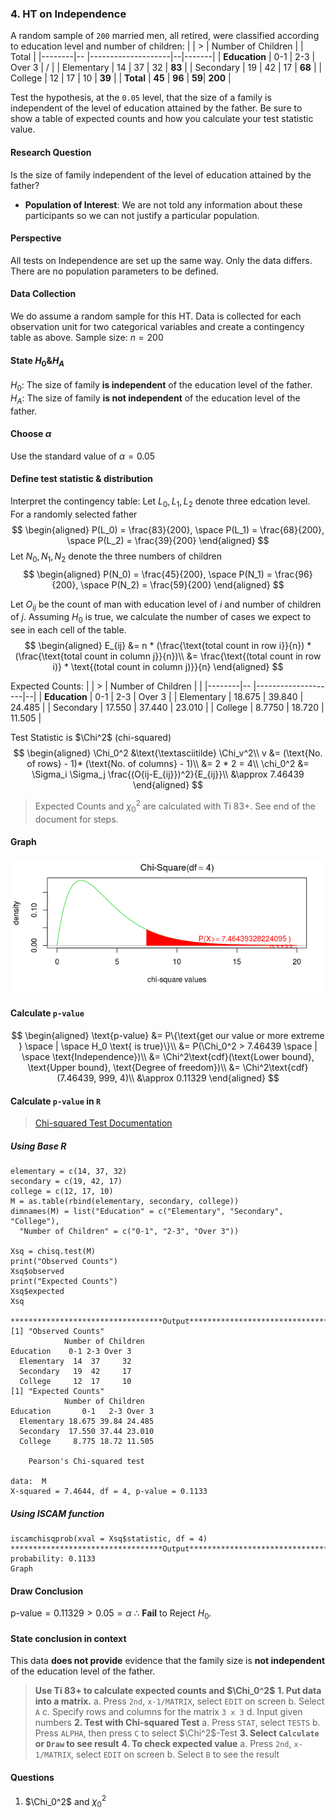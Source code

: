 ### 4. HT on Independence
A random sample of `200` married men, all retired, were classified according to education level and number of children:
|        | > | Number of Children |  | Total |
|--------|-- |--------------------|--|-------|
| **Education** | 0-1 | 2-3 | Over 3 | / |
| Elementary | 14 | 37 | 32 | **83** |
| Secondary | 19 | 42 | 17 | **68** |
| College | 12 | 17 | 10 | **39** |
| **Total** | **45** | **96** | **59**| **200** |

Test the hypothesis, at the `0.05` level, that the size of a family is independent of the level of education attained by the father. Be sure to show a table of expected counts and how you calculate your test statistic value.

#### Research Question
Is the size of family independent of the level of education attained by the father?

+ **Population of Interest**: We are not told any information about these participants so we can not justify a particular population.

#### Perspective
All tests on Independence are set up the same way. Only the data differs. There are no population parameters to be defined.

#### Data Collection
We do assume a random sample for this HT. Data is collected for each observation unit for two categorical variables and create a contingency table as above.
Sample size: $n = 200$

#### State $H_0 \& H_A$
$H_0$: The size of family **is independent** of the education level of the father.
$H_A$: The size of family **is not independent** of the education level of the father.

#### Choose $\alpha$
Use the standard value of $\alpha = 0.05$

#### Define test statistic & distribution
Interpret the contingency table:
Let $L_0, L_1, L_2$ denote three edcation level. For a randomly selected father
$$
\begin{aligned}
P(L_0) = \frac{83}{200}, \space P(L_1) = \frac{68}{200}, \space P(L_2) = \frac{39}{200}
\end{aligned}
$$
Let $N_0, N_1, N_2$ denote the three numbers of children
$$
\begin{aligned}
P(N_0) = \frac{45}{200}, \space P(N_1) = \frac{96}{200}, \space P(N_2) = \frac{59}{200}
\end{aligned}
$$

Let $O_{ij}$ be the count of man with education level of $i$ and number of children of $j$.
Assuming $H_0$ is true, we calculate the number of cases we expect to see in each cell of the table.
$$
\begin{aligned}
E_{ij} &= n * (\frac{\text{total count in row i}}{n}) * (\frac{\text{total count in column j}}{n})\\
&= \frac{\text{(total count in row i)} * \text{(total count in column j)}}{n}
\end{aligned}
$$

Expected Counts:
|        | > | Number of Children |  |
|--------|-- |--------------------|--|
| **Education** | 0-1 | 2-3 | Over 3 |
| Elementary | 18.675 | 39.840 | 24.485 |
| Secondary | 17.550 | 37.440 | 23.010 |
| College | 8.7750 | 18.720 | 11.505 |

Test Statistic is $\Chi^2$ (chi-squared)
$$
\begin{aligned}
\Chi_0^2 &\text{\textasciitilde} \Chi_v^2\\
v &= (\text{No. of rows} - 1)* (\text{No. of columns} - 1)\\
&= 2 * 2 = 4\\
\chi_0^2  &= \Sigma_i \Sigma_j \frac{(O{ij-E_{ij}})^2}{E_{ij}}\\
&\approx 7.46439
\end{aligned}
$$
> Expected Counts and $\chi_0^2$ are calculated with Ti 83+. See end of the document for steps.

#### Graph
![Chi-squared test](/assets/hw_7_4_chisq_test.png)

#### Calculate `p-value`
$$
\begin{aligned}
\text{p-value} &= P\{\text{get our value or more extreme } \space | \space H_0 \text{ is true}\}\\
&= P(\Chi_0^2 > 7.46439 \space | \space \text{Independence})\\
&= \Chi^2\text{cdf}(\text{Lower bound}, \text{Upper bound}, \text{Degree of freedom})\\
&= \Chi^2\text{cdf}(7.46439, 999, 4)\\
&\approx 0.11329
\end{aligned}
$$

#### Calculate `p-value` in `R`
> [Chi-squared Test Documentation](https://www.rdocumentation.org/packages/stats/versions/3.6.1/topics/chisq.test)

##### Using Base R
```
elementary = c(14, 37, 32)
secondary = c(19, 42, 17)
college = c(12, 17, 10)
M = as.table(rbind(elementary, secondary, college))
dimnames(M) = list("Education" = c("Elementary", "Secondary", "College"),
  "Number of Children" = c("0-1", "2-3", "Over 3"))

Xsq = chisq.test(M)
print("Observed Counts")
Xsq$observed
print("Expected Counts")
Xsq$expected
Xsq

**********************************Output***************************************
[1] "Observed Counts"
            Number of Children
Education    0-1 2-3 Over 3
  Elementary  14  37     32
  Secondary   19  42     17
  College     12  17     10
[1] "Expected Counts"
            Number of Children
Education       0-1   2-3 Over 3
  Elementary 18.675 39.84 24.485
  Secondary  17.550 37.44 23.010
  College     8.775 18.72 11.505

	Pearson's Chi-squared test

data:  M
X-squared = 7.4644, df = 4, p-value = 0.1133
```

##### Using ISCAM function
```
iscamchisqprob(xval = Xsq$statistic, df = 4)
**********************************Output***************************************
probability: 0.1133
Graph
```

#### Draw Conclusion
$\text{p-value} = 0.11329 > 0.05 = \alpha$
$\therefore$ **Fail** to Reject $H_0$.

#### State conclusion in context
This data **does not provide** evidence that the family size is **not independent** of the education level of the father.

> **Use Ti 83+ to calculate expected counts and $\Chi_0^2$**
**1\. Put data into a matrix.**
a. Press `2nd`, `x-1/MATRIX`, select `EDIT` on screen
b. Select `A`
c. Specify rows and columns for the matrix `3 x 3`
d. Input given numbers
**2\. Test with Chi-squared Test**
a. Press `STAT`, select `TESTS`
b. Press `ALPHA`, then press `C` to select $\Chi^2$-Test
**3\. Select `Calculate` or `Draw` to see result**
**4\. To check expected value**
a. Press `2nd`, `x-1/MATRIX`, select `EDIT` on screen
b. Select `B` to see the result

#### Questions
1. $\Chi_0^2$ and $\chi_0^2$